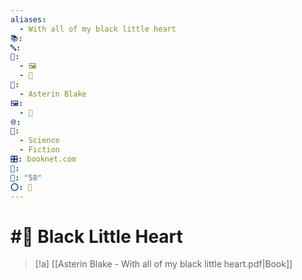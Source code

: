 ```yaml
---
aliases:
  - With all of my black little heart
📚: 
🔤: 
📁:
  - 🖼️
  - 📖
👤:
  - Asterin Blake
🖼️:
  - 📖
🌐: 
📖:
  - Science
  - Fiction
🎛️: booknet.com
📅: 
🔢: "58" 
⭕: 🏁
---
```

# #📖 Black Little Heart

> [!a] [[Asterin Blake - With all of my black little heart.pdf|Book]]